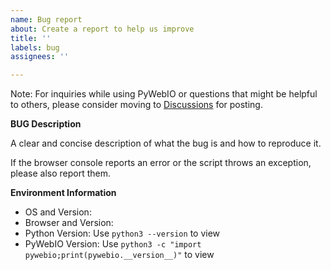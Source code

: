 ```yaml
---
name: Bug report
about: Create a report to help us improve
title: ''
labels: bug
assignees: ''

---
```

Note: For inquiries while using PyWebIO or questions that might be helpful to others, please consider moving to [Discussions](https://github.com/wang0618/PyWebIO/discussions) for posting.

**BUG Description**

A clear and concise description of what the bug is and how to reproduce it.

If the browser console reports an error or the script throws an exception, please also report them.


**Environment Information**
 - OS and Version:  
 - Browser and Version:  
 - Python Version: Use `python3 --version` to view
 - PyWebIO Version: Use `python3 -c "import pywebio;print(pywebio.__version__)"` to view
